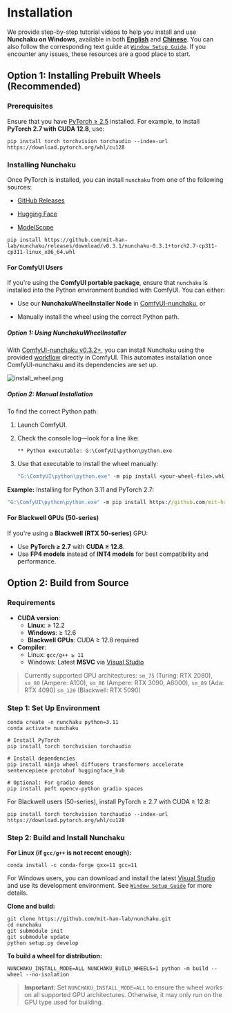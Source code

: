 # Installation

We provide step-by-step tutorial videos to help you install and use **Nunchaku on Windows**, available in both [**English**](https://youtu.be/YHAVe-oM7U8?si=cM9zaby_aEHiFXk0) and [**Chinese**](https://www.bilibili.com/video/BV1BTocYjEk5/?share_source=copy_web&vd_source=8926212fef622f25cc95380515ac74ee). You can also follow the corresponding text guide at [`Window Setup Guide`](./setup_windows.md). If you encounter any issues, these resources are a good place to start.

## Option 1: Installing Prebuilt Wheels (Recommended)

### Prerequisites

Ensure that you have [PyTorch ≥ 2.5](https://pytorch.org/) installed. For example, to install **PyTorch 2.7 with CUDA 12.8**, use:

```shell
pip install torch torchvision torchaudio --index-url https://download.pytorch.org/whl/cu128
```

### Installing Nunchaku

Once PyTorch is installed, you can install `nunchaku` from one of the following sources:

- [GitHub Releases](https://github.com/mit-han-lab/nunchaku/releases)

- [Hugging Face](https://huggingface.co/mit-han-lab/nunchaku/tree/main)

- [ModelScope](https://modelscope.cn/models/Lmxyy1999/nunchaku)

```shell
pip install https://github.com/mit-han-lab/nunchaku/releases/download/v0.3.1/nunchaku-0.3.1+torch2.7-cp311-cp311-linux_x86_64.whl
```

#### For ComfyUI Users

If you're using the **ComfyUI portable package**, ensure that `nunchaku` is installed into the Python environment bundled with ComfyUI. You can either:

- Use our **NunchakuWheelInstaller Node** in [ComfyUI-nunchaku](https://github.com/mit-han-lab/ComfyUI-nunchaku), or

- Manually install the wheel using the correct Python path.

##### Option 1: Using NunchakuWheelInstaller

With [ComfyUI-nunchaku v0.3.2+](https://github.com/mit-han-lab/ComfyUI-nunchaku), you can install Nunchaku using the provided [workflow](https://github.com/mit-han-lab/ComfyUI-nunchaku/blob/main/example_workflows/install_wheel.json) directly in ComfyUI. This automates installation once ComfyUI-nunchaku and its dependencies are set up.

![install_wheel.png](https://huggingface.co/mit-han-lab/nunchaku-artifacts/resolve/main/ComfyUI-nunchaku/assets/install_wheel.png)

##### Option 2: Manual Installation

To find the correct Python path:

1. Launch ComfyUI.

1. Check the console log—look for a line like:

   ```
   ** Python executable: G:\ComfyUI\python\python.exe
   ```

1. Use that executable to install the wheel manually:

   ```cmd
   "G:\ComfyUI\python\python.exe" -m pip install <your-wheel-file>.whl
   ```

**Example:** Installing for Python 3.11 and PyTorch 2.7:

```cmd
"G:\ComfyUI\python\python.exe" -m pip install https://github.com/mit-han-lab/nunchaku/releases/download/v0.3.1/nunchaku-0.3.1+torch2.7-cp311-cp311-linux_x86_64.whl
```

#### For Blackwell GPUs (50-series)

If you're using a **Blackwell (RTX 50-series)** GPU:

- Use **PyTorch ≥ 2.7** with **CUDA ≥ 12.8**.
- Use **FP4 models** instead of **INT4 models** for best compatibility and performance.

## Option 2: Build from Source

### Requirements

- **CUDA version**:
  - **Linux**: ≥ 12.2
  - **Windows**: ≥ 12.6
  - **Blackwell GPUs**: CUDA ≥ 12.8 required
- **Compiler**:
  - Linux: `gcc/g++ ≥ 11`
  - Windows: Latest **MSVC** via [Visual Studio](https://visualstudio.microsoft.com/visual-cpp-build-tools/)

> Currently supported GPU architectures:
> `sm_75` (Turing: RTX 2080),
> `sm_80` (Ampere: A100),
> `sm_86` (Ampere: RTX 3090, A6000),
> `sm_89` (Ada: RTX 4090)
> `sm_120` (Blackwell: RTX 5090)

### Step 1: Set Up Environment

```shell
conda create -n nunchaku python=3.11
conda activate nunchaku

# Install PyTorch
pip install torch torchvision torchaudio

# Install dependencies
pip install ninja wheel diffusers transformers accelerate sentencepiece protobuf huggingface_hub

# Optional: For gradio demos
pip install peft opencv-python gradio spaces
```

For Blackwell users (50-series), install PyTorch ≥ 2.7 with CUDA ≥ 12.8:

```shell
pip install torch torchvision torchaudio --index-url https://download.pytorch.org/whl/cu128
```

### Step 2: Build and Install Nunchaku

**For Linux (if `gcc/g++` is not recent enough):**

```shell
conda install -c conda-forge gxx=11 gcc=11
```

For Windows users, you can download and install the latest [Visual Studio](https://visualstudio.microsoft.com/thank-you-downloading-visual-studio/?sku=Community&channel=Release&version=VS2022&source=VSLandingPage&cid=2030&passive=false) and use its development environment. See [`Window Setup Guide`](./setup_windows.md) for more details.

**Clone and build:**

```shell
git clone https://github.com/mit-han-lab/nunchaku.git
cd nunchaku
git submodule init
git submodule update
python setup.py develop
```

**To build a wheel for distribution:**

```shell
NUNCHAKU_INSTALL_MODE=ALL NUNCHAKU_BUILD_WHEELS=1 python -m build --wheel --no-isolation
```

> **Important:**
> Set `NUNCHAKU_INSTALL_MODE=ALL` to ensure the wheel works on all supported GPU architectures. Otherwise, it may only run on the GPU type used for building.
